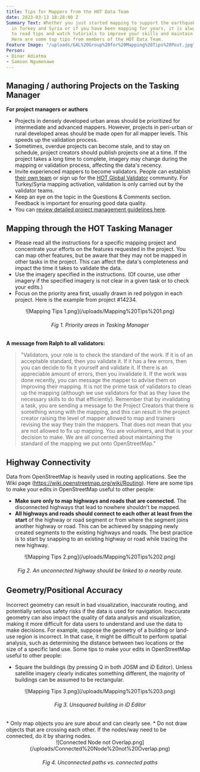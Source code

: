```yaml
---
title: Tips for Mappers from the HOT Data Team
date: 2023-03-13 18:28:00 Z
Summary Text: Whether you just started mapping to support the earthquake response
  in Turkey and Syria or if you have been mapping for years, it is always helpful
  to read tips and watch tutorials to improve your skills and maintain best practices.
  Here are some top tips from members of the HOT Data Team.
Feature Image: "/uploads/GAL%20Group%20for%20Mapping%20Tips%20Post.jpg"
Person:
- Dinar Adiatma
- Samson Ngumenawe
---
```


## Managing / authoring Projects on the Tasking Manager 

**For project managers or authors**
* Projects in densely developed urban areas should be prioritized for intermediate and advanced mappers. However, projects in peri-urban or rural developed areas should be made open for all mapper levels. This speeds up the validation process.
* Sometimes, overdue projects can become stale, and to stay on schedule, project creators should publish projects one at a time. If the project takes a long time to complete, imagery may change during the mapping or validation process, affecting the data's recency.
* Invite experienced mappers to become validators. People can establish [their own team](https://tasks.hotosm.org/manage/teams/new/) or sign up for the [HOT Global Validator](https://tasks.hotosm.org/teams/7/membership/) community. For Turkey/Syria mapping activation, validation is only carried out by the validator teams.
* Keep an eye on the topic in the Questions & Comments section. Feedback is important for ensuring good data quality.
* You can [review detailed project management guidelines here](https://docs.google.com/presentation/d/1gU6rp5UOO3JVwzlhXgXGaQ_5tMDuLvo4MpjaRsZ_07o/edit?usp=sharing).

## Mapping through the HOT Tasking Manager
* Please read all the instructions for a specific mapping project and concentrate your efforts on the features requested in the project. You can map other features, but be aware that they may not be mapped in other tasks in the project. This can affect the data's completeness and impact the time it takes to validate the data.
* Use the imagery specified in the instructions. (Of course, use other imagery if the specified imagery is not clear in a given task or to check your edits.)
* Focus on the priority area first, usually drawn in red polygon in each project. Here is the example from project #14234.
<div align="center">
![Mapping Tips 1.png](/uploads/Mapping%20Tips%201.png)
</div>
<figcaption align = "center"><h6>Fig 1. Priority areas in Tasking Manager</h6></figcaption>

**A message from Ralph to all validators:**
> "Validators, your role is to check the standard of the work. If it is of an acceptable standard, then you validate it. If it has a few errors, then you can decide to fix it yourself and validate it. If there is an appreciable amount of errors, then you invalidate it. If the work was done recently, you can message the mapper to advise them on improving their mapping. It is not the prime task of validators to clean up the mapping (although we use validators for that as they have the necessary skills to do that efficiently). Remember that by invalidating a task, you are sending a message to the Project Creators that there is something wrong with the mapping, and this can result in the project creator raising the level of mapper allowed to map and trainers revising the way they train the mappers. That does not mean that you are not allowed to fix up mapping. You are volunteers, and that is your decision to make. We are all concerned about maintaining the standard of the mapping we put onto OpenStreetMap."

## Highway Connectivity
Data from OpenStreetMap is heavily used in routing applications. See the Wiki page (https://wiki.openstreetmap.org/wiki/Routing). Here are some tips to make your edits in OpenStreetMap useful to other people:
* **Make sure only to map highways and roads that are connected.** The disconnected highways that lead to nowhere shouldn't be mapped.
* **All highways and roads should connect to each other at least from the start** of the highway or road segment or from where the segment joins another highway or road. This can be achieved by snapping newly created segments to the existing highways and roads. The best practice is to start by snapping to an existing highway or road while tracing the new highway.

<div align="center">
![Mapping Tips 2.png](/uploads/Mapping%20Tips%202.png)
</div>
<figcaption align = "center"><h6>Fig 2. An unconnected highway should be linked to a nearby route.</h6></figcaption>

## Geometry/Positional Accuracy
Incorrect geometry can result in bad visualization, inaccurate routing, and potentially serious safety risks if the data is used for navigation. Inaccurate geometry can also impact the quality of data analysis and visualization, making it more difficult for data users to understand and use the data to make decisions. For example, suppose the geometry of a building or land-use region is incorrect. In that case, it might be difficult to perform spatial analysis, such as determining the distance between two locations or the size of a specific land use. Some tips to make your edits in OpenStreetMap useful to other people:
* Square the buildings (by pressing Q in both JOSM and iD Editor). Unless satellite imagery clearly indicates something different, the majority of buildings can be assumed to be rectangular.
<div align="center">
![Mapping Tips 3.png](/uploads/Mapping%20Tips%203.png)
</div>
<figcaption align = "center"><h6>Fig 3. Unsquared building in iD Editor</h6></figcaption>
* Only map objects you are sure about and can clearly see.
* Do not draw objects that are crossing each other. If the nodes/way need to be connected, do it by sharing nodes.
<div align="center">
![Connected Node not Overlap.png](/uploads/Connected%20Node%20not%20Overlap.png)
</div>
<figcaption align = "center"><h6>Fig 4. Unconnected paths vs. connected paths</h6></figcaption>